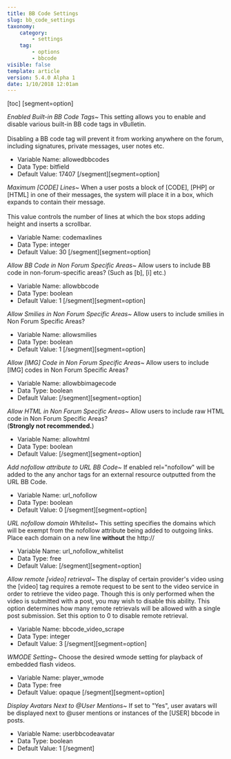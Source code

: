 ```yaml
---
title: BB Code Settings
slug: bb_code_settings
taxonomy:
    category:
        - settings
    tag:
        - options
        - bbcode
visible: false
template: article
version: 5.4.0 Alpha 1
date: 1/10/2018 12:01am
---
```


[toc]
[segment=option]

*Enabled Built-in BB Code Tags~*
This setting allows you to enable and disable various built-in BB code tags in vBulletin.<br />
<br />
Disabling a BB code tag will prevent it from working anywhere on the forum, including signatures, private messages, user notes etc.



- Variable Name: allowedbbcodes
- Data Type: bitfield
- Default Value: 17407
[/segment][segment=option]

*Maximum [CODE] Lines~*
When a user posts a block of [CODE], [PHP] or [HTML] in one of their messages, the system will place it in a box, which expands to contain their message.<br />
<br />
This value controls the number of lines at which the box stops adding height and inserts a scrollbar.



- Variable Name: codemaxlines
- Data Type: integer
- Default Value: 30
[/segment][segment=option]

*Allow BB Code in Non Forum Specific Areas~*
Allow users to include BB code in non-forum-specific areas? (Such as [b], [i] etc.)



- Variable Name: allowbbcode
- Data Type: boolean
- Default Value: 1
[/segment][segment=option]

*Allow Smilies in Non Forum Specific Areas~*
Allow users to include smilies in Non Forum Specific Areas?



- Variable Name: allowsmilies
- Data Type: boolean
- Default Value: 1
[/segment][segment=option]

*Allow [IMG] Code in Non Forum Specific Areas~*
Allow users to include [IMG] codes in Non Forum Specific Areas?



- Variable Name: allowbbimagecode
- Data Type: boolean
- Default Value: 
[/segment][segment=option]

*Allow HTML in Non Forum Specific Areas~*
Allow users to include raw HTML code in Non Forum Specific Areas?<br />(<b>Strongly not recommended.</b>)



- Variable Name: allowhtml
- Data Type: boolean
- Default Value: 
[/segment][segment=option]

*Add nofollow attribute to URL BB Code~*
If enabled rel="nofollow" will be added to the any anchor tags for an external resource outputted from the URL BB Code.



- Variable Name: url_nofollow
- Data Type: boolean
- Default Value: 0
[/segment][segment=option]

*URL nofollow domain Whitelist~*
This setting specifies the domains which will be exempt from the nofollow attribute being added to outgoing links. Place each domain on a new line <strong>without</strong> the http://



- Variable Name: url_nofollow_whitelist
- Data Type: free
- Default Value: 
[/segment][segment=option]

*Allow remote [video] retrieval~*
The display of certain provider's video using the [video] tag requires a remote request to be sent to the video service in order to retrieve the video page. Though this is only performed when the video is submitted with a post, you may wish to disable this ability. This option determines how many remote retrievals will be allowed with a single post submission. Set this option to 0 to disable remote retrieval.



- Variable Name: bbcode_video_scrape
- Data Type: integer
- Default Value: 3
[/segment][segment=option]

*WMODE Setting~*
Choose the desired wmode setting for playback of embedded flash videos.



- Variable Name: player_wmode
- Data Type: free
- Default Value: opaque
[/segment][segment=option]

*Display Avatars Next to @User Mentions~*
If set to "Yes", user avatars will be displayed next to @user mentions or instances of the [USER] bbcode in posts.



- Variable Name: userbbcodeavatar
- Data Type: boolean
- Default Value: 1
[/segment]